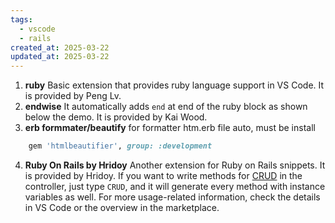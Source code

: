 ```yaml
---
tags:
  - vscode
  - rails
created_at: 2025-03-22
updated_at: 2025-03-22
---
```

1. **ruby** 
	Basic extension that provides ruby language support in VS Code. It is provided by Peng Lv.
2. **endwise**
	It automatically adds `end` at end of the ruby block as shown below the demo. It is provided by Kai Wood.
3. **erb formmater/beautify**
	 for formatter htm.erb file auto, must be install 
```ruby 
	gem 'htmlbeautifier', group: :development
```
4. **Ruby On Rails by Hridoy**
	Another extension for Ruby on Rails snippets. It is provided by Hridoy. If you want to write methods for [CRUD](https://rutikkpatel.medium.com/crud-in-rails-7-by-rutik-patel-a2bbc942d069) in the controller, just type `CRUD`, and it will generate every method with instance variables as well. For more usage-related information, check the details in VS Code or the overview in the marketplace.
	